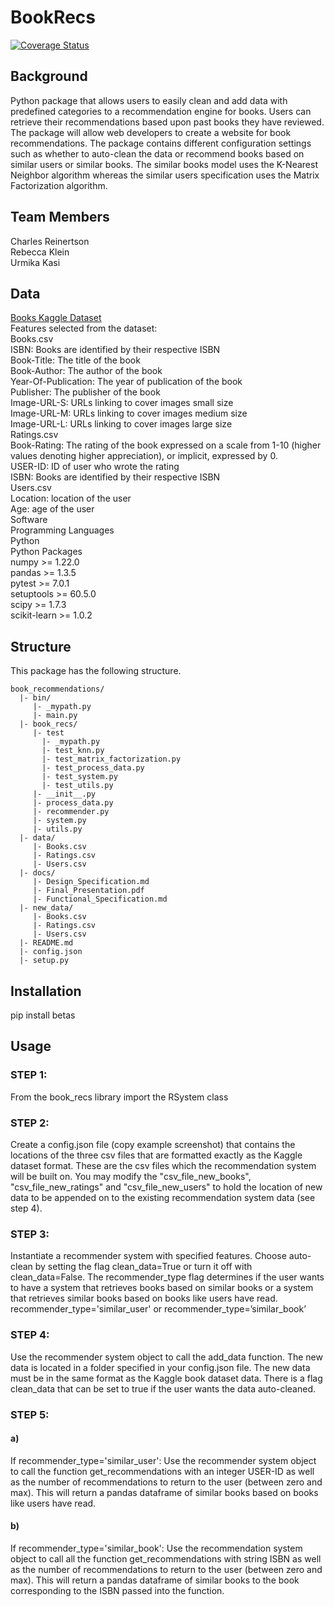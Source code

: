 # BookRecs

[![Coverage Status](https://coveralls.io/repos/github/charles-reinertson/book_recommendations/badge.svg?branch=main)](https://coveralls.io/github/charles-reinertson/book_recommendations?branch=main)

## Background
Python package that allows users to easily clean and add data with predefined categories to a recommendation engine for books. Users can retrieve their recommendations based upon past books they have reviewed. The package will allow web developers to create a website for book recommendations. The package contains different configuration settings such as whether to auto-clean the data or recommend books based on similar users or similar books. The similar books model uses the K-Nearest Neighbor algorithm whereas the similar users specification uses the Matrix Factorization algorithm. 
## Team Members
Charles Reinertson\
Rebecca Klein\
Urmika Kasi
## Data
[Books Kaggle Dataset](https://www.kaggle.com/rounakbanik/the-movies-dataset?select=movies_metadata.csv)\
Features selected from the dataset:\
Books.csv\
ISBN: Books are identified by their respective ISBN\
Book-Title: The title of the book\
Book-Author: The author of the book\
Year-Of-Publication: The year of publication of the book\
Publisher: The publisher of the book\
Image-URL-S: URLs linking to cover images small size\
Image-URL-M: URLs linking to cover images medium size\
Image-URL-L: URLs linking to cover images large size\
Ratings.csv\
Book-Rating: The rating of the book expressed on a scale from 1-10 (higher values denoting higher appreciation), or implicit, expressed by 0.\
USER-ID: ID of user who wrote the rating\
ISBN: Books are identified by their respective ISBN\
Users.csv\
Location: location of the user\
Age: age of the user\
Software\
Programming Languages\
Python\
Python Packages\
numpy >= 1.22.0\
pandas >= 1.3.5\
pytest >= 7.0.1\
setuptools >= 60.5.0\
scipy >= 1.7.3\
scikit-learn >= 1.0.2
## Structure
This package has the following structure.
```
book_recommendations/
  |- bin/
     |- _mypath.py
     |- main.py
  |- book_recs/
     |- test
       |- _mypath.py
       |- test_knn.py
       |- test_matrix_factorization.py
       |- test_process_data.py
       |- test_system.py
       |- test_utils.py
     |- __init__.py
     |- process_data.py
     |- recommender.py
     |- system.py
     |- utils.py
  |- data/
     |- Books.csv
     |- Ratings.csv
     |- Users.csv
  |- docs/
     |- Design_Specification.md
     |- Final_Presentation.pdf
     |- Functional_Specification.md
  |- new_data/
     |- Books.csv
     |- Ratings.csv
     |- Users.csv
  |- README.md
  |- config.json
  |- setup.py

```
## Installation
pip install betas
## Usage
### STEP 1:
From the book_recs library import the RSystem class
### STEP 2:
Create a config.json file (copy example screenshot) that contains the locations of the three csv files that are formatted exactly as the Kaggle dataset format. These are the csv files which the recommendation system will be built on. You may modify the "csv_file_new_books", "csv_file_new_ratings" and "csv_file_new_users" to hold the location of new data to be appended on to the existing recommendation system data (see step 4).
### STEP 3: 
Instantiate a recommender system with specified features. Choose auto-clean by setting the flag clean_data=True or turn it off with clean_data=False. The recommender_type flag determines if the user wants to have a system that retrieves books based on similar books or a system that retrieves similar books based on books like users have read. recommender_type='similar_user' or recommender_type=’similar_book’ 
### STEP 4: 
Use the recommender system object to call the add_data function. The new data is located in a folder specified in your config.json file. The new data must be in the same format as the Kaggle book dataset data. There is a flag clean_data that can be set to true if the user wants the data auto-cleaned.
### STEP 5:
#### a)
 If recommender_type='similar_user':  Use the recommender system object to call the function get_recommendations with an integer USER-ID as well as the number of recommendations to return to the user (between zero and max). This will return a pandas dataframe of similar books based on books like users have read.
#### b)
If recommender_type='similar_book':  Use the recommendation system object to call all the function get_recommendations with string ISBN as well as the number of recommendations to return to the user (between zero and max). This will return a pandas dataframe of similar books to the book corresponding to the ISBN passed into the function.
